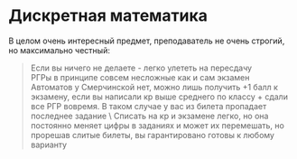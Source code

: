 # Дискретная математика
В целом очень интересный предмет, преподаватель не очень строгий, но максимально честный:
>Если вы ничего не делаете - легко улететь на пересдачу \
>РГРы в принципе совсем несложные как и сам экзамен \
>Автоматов у Смерчинской нет, можно лишь получить +1 балл к экзамену, если вы написали кр выше среднего по классу + сдали все РГР вовремя. В таком случае у вас из билета пропадает последнее задание \ 
>Списать на кр и экзамене легко, но она постоянно меняет цифры в заданиях и может их перемешать, но прорешав слитые билеты, вы гарантировано готовы к любому варианту 
